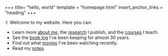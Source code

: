+++
title= "hello, world"
template = "homepage.html"
insert_anchor_links = "heading"
+++

<span class="og">✌︎</span> Welcome to my website. Here you can: 

- Learn more [about me](./about), the [research](./research) I publish, and the [courses](./teaching) I teach.
- See the [book log](@/readinglog.md) I've been keeping for almost 30 years.
- Find out what [movies](./log) I've been watching recently. 
- Read my [notes](./tags/notes/).
